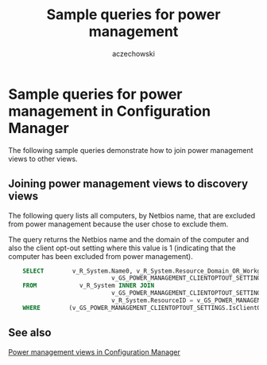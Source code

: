 ﻿---
title: Sample queries for power management
titleSuffix: Configuration Manager
description: Sample queries that show how to join power management views to other views.
ms.date: 04/30/2019
ms.prod: configuration-manager
ms.technology: configmgr-other
ms.topic: conceptual
ms.collection: M365-identity-device-management
ms.assetid: 4a68faf9-29c7-458b-b3ef-fb99aad5ee7d
author: aczechowski
ms.author: aaroncz
manager: dougeby
---

# Sample queries for power management in Configuration Manager

The following sample queries demonstrate how to join power management views to other views.

## Joining power management views to discovery views

The following query lists all computers, by Netbios name, that are excluded from power management because the user chose to exclude them.

The query returns the Netbios name and the domain of the computer and also the client opt-out setting where this value is 1 (indicating that the computer has been excluded from power management).

```sql
    SELECT        v_R_System.Name0, v_R_System.Resource_Domain_OR_Workgr0, 
                             v_GS_POWER_MANAGEMENT_CLIENTOPTOUT_SETTINGS.IsClientOptOut0
    FROM            v_R_System INNER JOIN
                             v_GS_POWER_MANAGEMENT_CLIENTOPTOUT_SETTINGS ON 
                             v_R_System.ResourceID = v_GS_POWER_MANAGEMENT_CLIENTOPTOUT_SETTINGS.ResourceID
    WHERE        (v_GS_POWER_MANAGEMENT_CLIENTOPTOUT_SETTINGS.IsClientOptOut0 = 1)
```

## See also

[Power management views in Configuration Manager](power-management-views-configuration-manager.md)